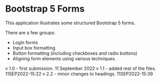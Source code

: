 # Bootstrap 5 Forms

This application illustrates some structured Bootstrap 5 forms.

There are a few groups:

- Login forms
- Input box formatting
- Button formatting (including checkboxes and radio buttons)
- Aligning form elements using various techniques.

v 1.0 - first submission. 11 September 2022
v 1.1 - added rest of the files. 11SEP2022-15:22
v 2.2 - minor changes to headings. 11SEP2022-15:39